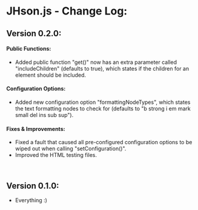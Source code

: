 # JHson.js - Change Log:

## Version 0.2.0:

#### **Public Functions:**
- Added public function "get()" now has an extra parameter called "includeChildren" (defaults to true), which states if the children for an element should be included.

#### **Configuration Options:**
- Added new configuration option "formattingNodeTypes", which states the text formatting nodes to check for (defaults to "b strong i em mark small del ins sub sup").

#### **Fixes & Improvements:**
- Fixed a fault that caused all pre-configured configuration options to be wiped out when calling "setConfiguration()".
- Improved the HTML testing files.

<br>


## Version 0.1.0:
- Everything :)